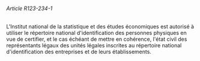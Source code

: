 ###### Article R123-234-1

L'Institut national de la statistique et des études économiques est autorisé à utiliser le répertoire national d'identification des personnes physiques en vue de certifier, et le cas échéant de mettre en cohérence, l'état civil des représentants légaux des unités légales inscrites au répertoire national d'identification des entreprises et de leurs établissements.


